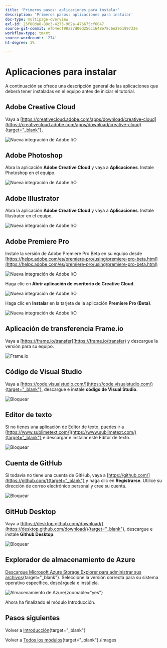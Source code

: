 ```yaml
---
title: 'Primeros pasos: aplicaciones para instalar'
description: 'Primeros pasos: aplicaciones para instalar'
doc-type: multipage-overview
exl-id: 25f80da8-88c3-4273-962a-476675cf6047
source-git-commit: efb4ecf90a27d00d256c1648e78c6e295199733e
workflow-type: tm+mt
source-wordcount: '274'
ht-degree: 1%

---
```


# Aplicaciones para instalar

A continuación se ofrece una descripción general de las aplicaciones que deberá tener instaladas en el equipo antes de iniciar el tutorial.

## Adobe Creative Cloud

Vaya a [https://creativecloud.adobe.com/apps/download/creative-cloud](https://creativecloud.adobe.com/apps/download/creative-cloud){target="_blank"}.

![Nueva integración de Adobe I/O](./images/cc.png)

## Adobe Photoshop

Abra la aplicación **Adobe Creative Cloud** y vaya a **Aplicaciones**. Instale Photoshop en el equipo.

![Nueva integración de Adobe I/O](./images/psd.png)

## Adobe Illustrator

Abra la aplicación **Adobe Creative Cloud** y vaya a **Aplicaciones**. Instale Illustrator en el equipo.

![Nueva integración de Adobe I/O](./images/psd.png)

## Adobe Premiere Pro

Instale la versión de Adobe Premiere Pro Beta en su equipo desde [https://helpx.adobe.com/es/premiere-pro/using/premiere-pro-beta.html](https://helpx.adobe.com/es/premiere-pro/using/premiere-pro-beta.html)

![Nueva integración de Adobe I/O](./images/prpro.png)

Haga clic en **Abrir aplicación de escritorio de Creative Cloud**.

![Nueva integración de Adobe I/O](./images/prpro1.png)

Haga clic en **Instalar** en la tarjeta de la aplicación **Premiere Pro (Beta)**.

![Nueva integración de Adobe I/O](./images/prpro2.png)

## Aplicación de transferencia Frame.io

Vaya a [https://frame.io/transfer](https://frame.io/transfer) y descargue la versión para su equipo.

![Frame.io](./images/frameio11.png)

## Código de Visual Studio

Vaya a [https://code.visualstudio.com/](https://code.visualstudio.com/){target="_blank"}, descargue e instale **código de Visual Studio**.

![Bloquear](./images/vsc1.png)

## Editor de texto

Si no tienes una aplicación de Editor de texto, puedes ir a [https://www.sublimetext.com/](https://www.sublimetext.com/){target="_blank"} e descargar e instalar este Editor de texto.

![Bloquear](./images/text1.png)

## Cuenta de GitHub

Si todavía no tiene una cuenta de GitHub, vaya a [https://github.com/](https://github.com/){target="_blank"} y haga clic en **Registrarse**. Utilice su dirección de correo electrónico personal y cree su cuenta.

![Bloquear](./images/git.png)

## GitHub Desktop

Vaya a [https://desktop.github.com/download/](https://desktop.github.com/download/){target="_blank"}, descargue e instale **Github Desktop**.

![Bloquear](./images/block1.png)

## Explorador de almacenamiento de Azure

[Descargue Microsoft Azure Storage Explorer para administrar sus archivos](https://azure.microsoft.com/en-us/products/storage/storage-explorer#Download-4){target="_blank"}. Seleccione la versión correcta para su sistema operativo específico, descárguela e instálela.

![Almacenamiento de Azure](./images/az10.png){zoomable="yes"}

Ahora ha finalizado el módulo Introducción.

## Pasos siguientes

Volver a [Introducción](./getting-started.md){target="_blank"}

Volver a [Todos los módulos](./../../../overview.md){target="_blank"}./images
